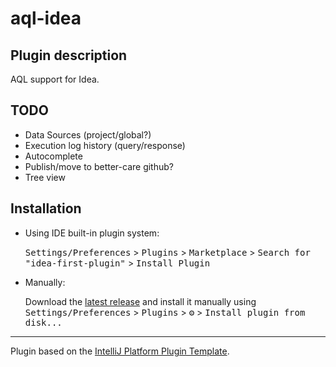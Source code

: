 # aql-idea

## Plugin description

<!-- Plugin description -->

AQL support for Idea.

<!-- Plugin description end -->

## TODO
* Data Sources (project/global?)
* Execution log history (query/response)
* Autocomplete
* Publish/move to better-care github?
* Tree view

## Installation

- Using IDE built-in plugin system:
  
  <kbd>Settings/Preferences</kbd> > <kbd>Plugins</kbd> > <kbd>Marketplace</kbd> > <kbd>Search for "idea-first-plugin"</kbd> >
  <kbd>Install Plugin</kbd>
  
- Manually:

  Download the [latest release](https://github.com/markopi/aql-idea/releases/latest) and install it manually using
  <kbd>Settings/Preferences</kbd> > <kbd>Plugins</kbd> > <kbd>⚙️</kbd> > <kbd>Install plugin from disk...</kbd>

---
Plugin based on the [IntelliJ Platform Plugin Template][template].

[template]: https://github.com/JetBrains/intellij-platform-plugin-template
